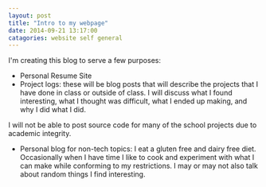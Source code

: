 ```yaml
---
layout: post
title: "Intro to my webpage"
date: 2014-09-21 13:17:00
catagories: website self general
---
```


I'm creating this blog to serve a few purposes:

* Personal Resume Site
* Project logs: these will be blog posts that will describe the projects that I have done in class or outside of class. I will discuss what I found interesting, what I thought was difficult, what I ended up making, and why I did what I did.

I will not be able to post source code for many of the school projects due to academic integrity.

* Personal blog for non-tech topics: I eat a gluten free and dairy free diet. Occasionally when I have time I like to cook and experiment with what I can make while conforming to my restrictions. I may or may not also talk about random things I find interesting.